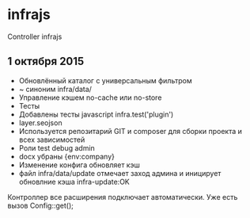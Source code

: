 # infrajs
Controller infrajs

## 1 октября 2015

* Обновлённый каталог с универсальным фильтром
* ~ синоним infra/data/
* Управление кэшем no-cache или no-store
* Тесты
* Добавлены тесты javascript infra.test('plugin')
* layer.seojson
* Используется репозитарий GIT и composer для сборки проекта и всех зависимостей
* Роли test debug admin
* docx убраны {env:company}
* Изменение конфига обновляет кэш
* файл infra/data/update отмечает заход админа и иницирует обновлние кэша infra-update:OK


Контроллер все расширения подключает автоматически. Уже есть вызов Config::get();